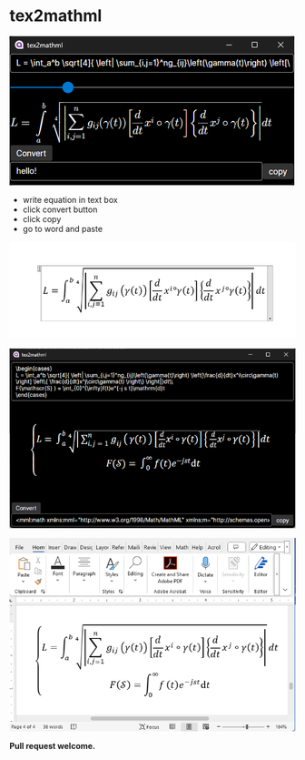 # tex2mathml



![image-20240314161833219](media/image-20240314161833219.png)

- write equation in text box
- click convert button
- click copy
- go to word and paste

![image-20240314161917592](media/image-20240314161917592.png)

![image-20240315134017207](media/image-20240315134017207.png)



![image-20240315134111418](media/image-20240315134111418.png)



**Pull request welcome.**
